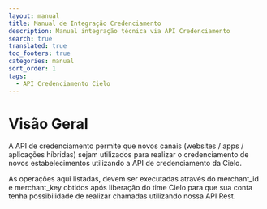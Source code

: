 ```yaml
---
layout: manual
title: Manual de Integração Credenciamento
description: Manual integração técnica via API Credenciamento
search: true
translated: true
toc_footers: true
categories: manual
sort_order: 1
tags:
  - API Credenciamento Cielo
---
```


# Visão Geral

A API de credenciamento permite que novos canais (websites / apps / aplicações híbridas) sejam utilizados para realizar o credenciamento de novos estabelecimentos utilizando a API de credenciamento da Cielo.

As operações aqui listadas, devem ser executadas através do merchant_id e merchant_key obtidos após liberação do time Cielo para que sua conta tenha possibilidade de realizar chamadas utilizando nossa API Rest.
